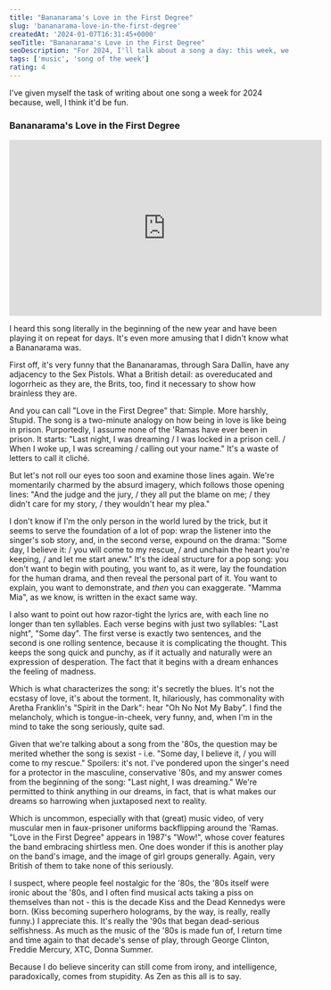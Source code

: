 ```yaml
---
title: "Bananarama's Love in the First Degree"
slug: 'bananarama-love-in-the-first-degree'
createdAt: '2024-01-07T16:31:45+0000'
seoTitle: "Bananarama's Love in the First Degree"
seoDescription: "For 2024, I'll talk about a song a day: this week, we'll talk about the Bananarama's 1987 song, Love in the First Degree."
tags: ['music', 'song of the week']
rating: 4
---
```


I've given myself the task of writing about one song a week for 2024 because, well, I think it'd be fun.

### Bananarama's Love in the First Degree

<iframe width="560" height="315" src="https://www.youtube.com/embed/prGhk_Gvzwo?si=FPy-oTOekRVO745S" title="YouTube video player" frameborder="0" allow="accelerometer; autoplay; clipboard-write; encrypted-media; gyroscope; picture-in-picture; web-share" allowfullscreen></iframe>

I heard this song literally in the beginning of the new year and have been playing it on repeat for days. It's even more amusing that I didn't know what a Bananarama was.

First off, it's very funny that the Bananaramas, through Sara Dallin, have any adjacency to the Sex Pistols. What a British detail: as overeducated and logorrheic as they are, the Brits, too, find it necessary to show how brainless they are.

And you can call "Love in the First Degree" that: Simple. More harshly, Stupid. The song is a two-minute analogy on how being in love is like being in prison. Purportedly, I assume none of the 'Ramas have ever been in prison. It starts: "Last night, I was dreaming / I was locked in a prison cell. / When I woke up, I was screaming / calling out your name." It's a waste of letters to call it cliché.

But let's not roll our eyes too soon and examine those lines again. We're momentarily charmed by the absurd imagery, which follows those opening lines: "And the judge and the jury, / they all put the blame on me; / they didn't care for my story, / they wouldn't hear my plea."

I don't know if I'm the only person in the world lured by the trick, but it seems to serve the foundation of a lot of pop: wrap the listener into the singer's sob story, and, in the second verse, expound on the drama: "Some day, I believe it: / you will come to my rescue, / and unchain the heart you're keeping, / and let me start anew." It's the ideal structure for a pop song: you don't want to begin with pouting, you want to, as it were, lay the foundation for the human drama, and then reveal the personal part of it. You want to explain, you want to demonstrate, and _then_ you can exaggerate. "Mamma Mia", as we know, is written in the exact same way.

I also want to point out how razor-tight the lyrics are, with each line no longer than ten syllables. Each verse begins with just two syllables: "Last night", "Some day". The first verse is exactly two sentences, and the second is one rolling sentence, because it is complicating the thought. This keeps the song quick and punchy, as if it actually and naturally were an expression of desperation. The fact that it begins with a dream enhances the feeling of madness.

Which is what characterizes the song: it's secretly the blues. It's not the ecstasy of love, it's about the torment. It, hilariously, has commonality with Aretha Franklin's "Spirit in the Dark": hear "Oh No Not My Baby". I find the melancholy, which is tongue-in-cheek, very funny, and, when I'm in the mind to take the song seriously, quite sad.

Given that we're talking about a song from the '80s, the question may be merited whether the song is sexist - i.e. "Some day, I believe it, / you will come to my rescue." Spoilers: it's not. I've pondered upon the singer's need for a protector in the masculine, conservative '80s, and my answer comes from the beginning of the song: "Last night, I was dreaming." We're permitted to think anything in our dreams, in fact, that is what makes our dreams so harrowing when juxtaposed next to reality.

Which is uncommon, especially with that (great) music video, of very muscular men in faux-prisoner uniforms backflipping around the 'Ramas. "Love in the First Degree" appears in 1987's "Wow!", whose cover features the band embracing shirtless men. One does wonder if this is another play on the band's image, and the image of girl groups generally. Again, very British of them to take none of this seriously.

I suspect, where people feel nostalgic for the '80s, the '80s itself were ironic about the '80s, and I often find musical acts taking a piss on themselves than not - this is the decade Kiss and the Dead Kennedys were born. (Kiss becoming superhero holograms, by the way, is really, really funny.) I appreciate this. It's really the '90s that began dead-serious selfishness. As much as the music of the '80s is made fun of, I return time and time again to that decade's sense of play, through George Clinton, Freddie Mercury, XTC, Donna Summer.

Because I do believe sincerity can still come from irony, and intelligence, paradoxically, comes from stupidity. As Zen as this all is to say.
